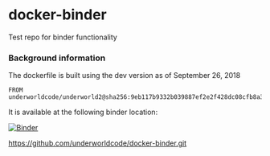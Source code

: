 
# docker-binder
Test repo for binder functionality



### Background information

The dockerfile is built using the dev version as of September 26, 2018

```
FROM underworldcode/underworld2@sha256:9eb117b9332b039887ef2e2f428dc08cfb8a36af9c2f78acaa8ef1d65a1f7864
```

It is available at the following binder location:


[![Binder](https://mybinder.org/badge.svg)](https://mybinder.org/v2/gh/underworldcode/docker-binder.git/dev-2018-09-26)


https://github.com/underworldcode/docker-binder.git
